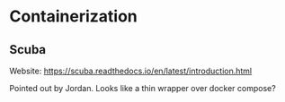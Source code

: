 # Containerization

## Scuba

Website: https://scuba.readthedocs.io/en/latest/introduction.html

Pointed out by Jordan. Looks like a thin wrapper over docker compose?

